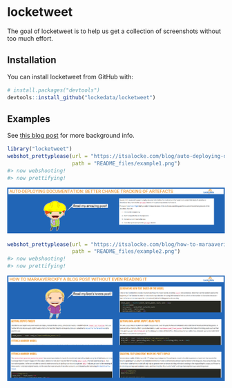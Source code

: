 
<!-- README.md is generated from README.Rmd. Please edit that file -->
locketweet
==========

The goal of locketweet is to help us get a collection of screenshots without too much effort.

Installation
------------

You can install locketweet from GitHub with:

``` r
# install.packages("devtools")
devtools::install_github("lockedata/locketweet")
```

Examples
--------

See [this blog post](https://itsalocke.com/blog/how-to-maraaverickfy-a-blog-post-without-even-reading-it/) for more background info.

``` r
library("locketweet")
webshot_prettyplease(url = "https://itsalocke.com/blog/auto-deploying-documentation-better-change-tracking-of-artefacts/",
                     path = "README_files/example1.png")
#> now webshooting!
#> now prettifying!
```

![](README_files/example1.png)

``` r
webshot_prettyplease(url = "https://itsalocke.com/blog/how-to-maraaverickfy-a-blog-post-without-even-reading-it/",
                     path = "README_files/example2.png")
#> now webshooting!
#> now prettifying!
```

![](README_files/example2.png)
